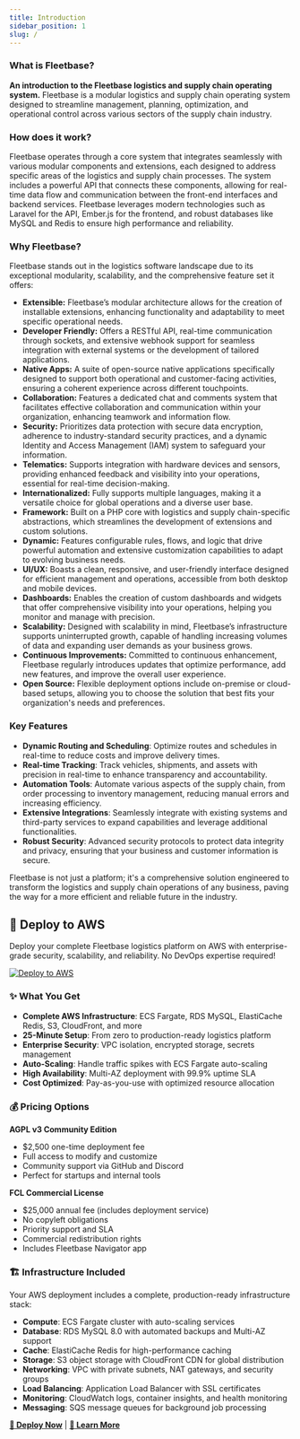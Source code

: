 ```yaml
---
title: Introduction
sidebar_position: 1
slug: /
---
```


### What is Fleetbase?

**An introduction to the Fleetbase logistics and supply chain operating system.**
Fleetbase is a modular logistics and supply chain operating system designed to streamline management, planning, optimization, and operational control across various sectors of the supply chain industry.

### How does it work?

Fleetbase operates through a core system that integrates seamlessly with various modular components and extensions, each designed to address specific areas of the logistics and supply chain processes. The system includes a powerful API that connects these components, allowing for real-time data flow and communication between the front-end interfaces and backend services. Fleetbase leverages modern technologies such as Laravel for the API, Ember.js for the frontend, and robust databases like MySQL and Redis to ensure high performance and reliability.

### Why Fleetbase?

Fleetbase stands out in the logistics software landscape due to its exceptional modularity, scalability, and the comprehensive feature set it offers:

- **Extensible:** Fleetbase’s modular architecture allows for the creation of installable extensions, enhancing functionality and adaptability to meet specific operational needs.
- **Developer Friendly:** Offers a RESTful API, real-time communication through sockets, and extensive webhook support for seamless integration with external systems or the development of tailored applications.
- **Native Apps:** A suite of open-source native applications specifically designed to support both operational and customer-facing activities, ensuring a coherent experience across different touchpoints.
- **Collaboration:** Features a dedicated chat and comments system that facilitates effective collaboration and communication within your organization, enhancing teamwork and information flow.
- **Security:** Prioritizes data protection with secure data encryption, adherence to industry-standard security practices, and a dynamic Identity and Access Management (IAM) system to safeguard your information.
- **Telematics:** Supports integration with hardware devices and sensors, providing enhanced feedback and visibility into your operations, essential for real-time decision-making.
- **Internationalized:** Fully supports multiple languages, making it a versatile choice for global operations and a diverse user base.
- **Framework:** Built on a PHP core with logistics and supply chain-specific abstractions, which streamlines the development of extensions and custom solutions.
- **Dynamic:** Features configurable rules, flows, and logic that drive powerful automation and extensive customization capabilities to adapt to evolving business needs.
- **UI/UX:** Boasts a clean, responsive, and user-friendly interface designed for efficient management and operations, accessible from both desktop and mobile devices.
- **Dashboards:** Enables the creation of custom dashboards and widgets that offer comprehensive visibility into your operations, helping you monitor and manage with precision.
- **Scalability:** Designed with scalability in mind, Fleetbase’s infrastructure supports uninterrupted growth, capable of handling increasing volumes of data and expanding user demands as your business grows.
- **Continuous Improvements:** Committed to continuous enhancement, Fleetbase regularly introduces updates that optimize performance, add new features, and improve the overall user experience.
- **Open Source:** Flexible deployment options include on-premise or cloud-based setups, allowing you to choose the solution that best fits your organization's needs and preferences.

### Key Features

- **Dynamic Routing and Scheduling**: Optimize routes and schedules in real-time to reduce costs and improve delivery times.
- **Real-time Tracking**: Track vehicles, shipments, and assets with precision in real-time to enhance transparency and accountability.
- **Automation Tools**: Automate various aspects of the supply chain, from order processing to inventory management, reducing manual errors and increasing efficiency.
- **Extensive Integrations**: Seamlessly integrate with existing systems and third-party services to expand capabilities and leverage additional functionalities.
- **Robust Security**: Advanced security protocols to protect data integrity and privacy, ensuring that your business and customer information is secure.

Fleetbase is not just a platform; it's a comprehensive solution engineered to transform the logistics and supply chain operations of any business, paving the way for a more efficient and reliable future in the industry.

## 🚀 Deploy to AWS

Deploy your complete Fleetbase logistics platform on AWS with enterprise-grade security, scalability, and reliability. No DevOps expertise required!

[![Deploy to AWS](https://img.shields.io/badge/Deploy%20to%20AWS-FF9900?style=for-the-badge&logo=amazon-aws&logoColor=white)](https://console.fleetbase.io/aws-marketplace)

### ✨ What You Get

- **Complete AWS Infrastructure**: ECS Fargate, RDS MySQL, ElastiCache Redis, S3, CloudFront, and more  
- **25-Minute Setup**: From zero to production-ready logistics platform  
- **Enterprise Security**: VPC isolation, encrypted storage, secrets management  
- **Auto-Scaling**: Handle traffic spikes with ECS Fargate auto-scaling  
- **High Availability**: Multi-AZ deployment with 99.9% uptime SLA  
- **Cost Optimized**: Pay-as-you-use with optimized resource allocation  

### 💰 Pricing Options

**AGPL v3 Community Edition**  
- $2,500 one-time deployment fee  
- Full access to modify and customize  
- Community support via GitHub and Discord  
- Perfect for startups and internal tools  

**FCL Commercial License**  
- $25,000 annual fee (includes deployment service)  
- No copyleft obligations  
- Priority support and SLA  
- Commercial redistribution rights  
- Includes Fleetbase Navigator app  

### 🏗️ Infrastructure Included

Your AWS deployment includes a complete, production-ready infrastructure stack:

- **Compute**: ECS Fargate cluster with auto-scaling services  
- **Database**: RDS MySQL 8.0 with automated backups and Multi-AZ support  
- **Cache**: ElastiCache Redis for high-performance caching  
- **Storage**: S3 object storage with CloudFront CDN for global distribution  
- **Networking**: VPC with private subnets, NAT gateways, and security groups  
- **Load Balancing**: Application Load Balancer with SSL certificates  
- **Monitoring**: CloudWatch logs, container insights, and health monitoring  
- **Messaging**: SQS message queues for background job processing  

[**🚀 Deploy Now**](https://console.fleetbase.io/aws-marketplace) | [**📖 Learn More**](https://docs.fleetbase.io/category/deploying/aws)

